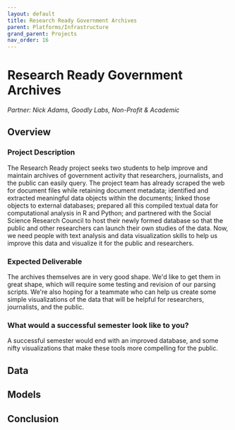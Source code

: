 ```yaml
---
layout: default
title: Research Ready Government Archives
parent: Platforms/Infrastructure
grand_parent: Projects
nav_order: 16
---
```



# Research Ready Government Archives
*Partner: Nick Adams, Goodly Labs, Non-Profit & Academic*

## Overview
### Project Description
The Research Ready project seeks two students to help improve and maintain archives of government activity that researchers, journalists, and the public can easily query. The project team has already scraped the web for document files while retaining document metadata; identified and extracted meaningful data objects within the documents; linked those objects to external databases; prepared all this compiled textual data for computational analysis in R and Python; and partnered with the Social Science Research Council to host their newly formed database so that the public and other researchers can launch their own studies of the data. Now, we need people with text analysis and data visualization skills to help us improve this data and visualize it for the public and researchers.
### Expected Deliverable
The archives themselves are in very good shape. We'd like to get them in great shape, which will require some testing and revision of our parsing scripts. We're also hoping for a teammate who can help us create some simple visualizations of the data that will be helpful for researchers, journalists, and the public. 
### What would a successful semester look like to you?
A successful semester would end with an improved database, and some nifty visualizations that make these tools more compelling for the public.

## Data

## Models

## Conclusion


```python

```
